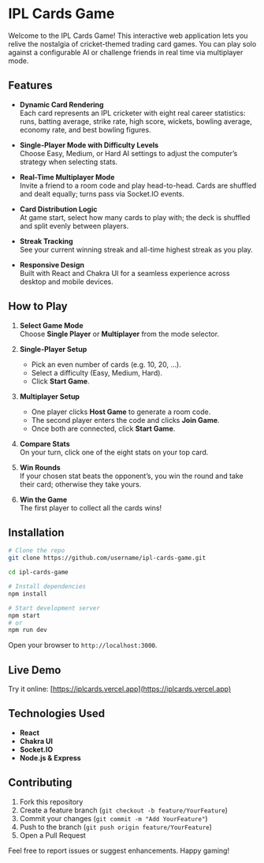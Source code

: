 # IPL Cards Game

Welcome to the IPL Cards Game! This interactive web application lets you relive the nostalgia of cricket-themed trading card games. You can play solo against a configurable AI or challenge friends in real time via multiplayer mode.

## Features

- **Dynamic Card Rendering**  
  Each card represents an IPL cricketer with eight real career statistics: runs, batting average, strike rate, high score, wickets, bowling average, economy rate, and best bowling figures.

- **Single-Player Mode with Difficulty Levels**  
  Choose Easy, Medium, or Hard AI settings to adjust the computer’s strategy when selecting stats.

- **Real-Time Multiplayer Mode**  
  Invite a friend to a room code and play head-to-head. Cards are shuffled and dealt equally; turns pass via Socket.IO events.

- **Card Distribution Logic**  
  At game start, select how many cards to play with; the deck is shuffled and split evenly between players.

- **Streak Tracking**  
  See your current winning streak and all-time highest streak as you play.

- **Responsive Design**  
  Built with React and Chakra UI for a seamless experience across desktop and mobile devices.

## How to Play

1. **Select Game Mode**  
   Choose **Single Player** or **Multiplayer** from the mode selector.

2. **Single-Player Setup**

   - Pick an even number of cards (e.g. 10, 20, …).
   - Select a difficulty (Easy, Medium, Hard).
   - Click **Start Game**.

3. **Multiplayer Setup**

   - One player clicks **Host Game** to generate a room code.
   - The second player enters the code and clicks **Join Game**.
   - Once both are connected, click **Start Game**.

4. **Compare Stats**  
   On your turn, click one of the eight stats on your top card.

5. **Win Rounds**  
   If your chosen stat beats the opponent’s, you win the round and take their card; otherwise they take yours.

6. **Win the Game**  
   The first player to collect all the cards wins!

## Installation

```bash
# Clone the repo
git clone https://github.com/username/ipl-cards-game.git

cd ipl-cards-game

# Install dependencies
npm install

# Start development server
npm start
# or
npm run dev
```

Open your browser to `http://localhost:3000`.

## Live Demo

Try it online: [https://iplcards.vercel.app](https://iplcards.vercel.app)

## Technologies Used

- **React**
- **Chakra UI**
- **Socket.IO**
- **Node.js & Express**

## Contributing

1. Fork this repository
2. Create a feature branch (`git checkout -b feature/YourFeature`)
3. Commit your changes (`git commit -m "Add YourFeature"`)
4. Push to the branch (`git push origin feature/YourFeature`)
5. Open a Pull Request

Feel free to report issues or suggest enhancements. Happy gaming!

